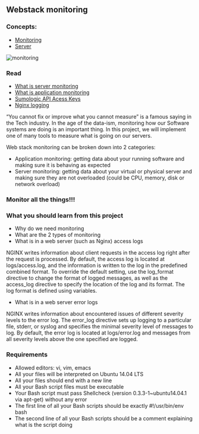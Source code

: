 ## Webstack monitoring

### Concepts:
- [Monitoring](https://intranet.hbtn.io/concepts/13)
- [Server](https://intranet.hbtn.io/concepts/67)

![monitoring](https://user-images.githubusercontent.com/6486822/31350953-fb76188e-acdd-11e7-9359-26d9a9ba6646.png)

### Read

- [What is server monitoring](https://intranet.hbtn.io/rltoken/ujTPhBAl3TvofrBE8Hlc2w)
- [What is application monitoring](https://intranet.hbtn.io/rltoken/fGzCCVr7lwNEvarE8u1HRQ)
- [Sumologic API Acess Keys](https://intranet.hbtn.io/rltoken/mdMRQFYu5rbZvhT9l3epDQ)
- [Nginx logging](https://intranet.hbtn.io/rltoken/w17_g_yJMh0x3-EThHonhA)

“You cannot fix or improve what you cannot measure” is a famous saying in the Tech industry. In the age of the data-ism, monitoring how our Software systems are doing is an important thing. In this project, we will implement one of many tools to measure what is going on our servers.

Web stack monitoring can be broken down into 2 categories:

- Application monitoring: getting data about your running software and making sure it is behaving as expected
- Server monitoring: getting data about your virtual or physical server and making sure they are not overloaded (could be CPU, memory, disk or network overload)

### Monitor all the things!!!

### What you should learn from this project

- Why do we need monitoring
- What are the 2 types of monitoring
- What is in a web server (such as Nginx) access logs

NGINX writes information about client requests in the access log right after the request is processed. By default, the access log is located at logs/access.log, and the information is written to the log in the predefined combined format. To override the default setting, use the log_format directive to change the format of logged messages, as well as the access_log directive to specify the location of the log and its format. The log format is defined using variables.

- What is in a web server error logs

NGINX writes information about encountered issues of different severity levels to the error log. The error_log directive sets up logging to a particular file, stderr, or syslog and specifies the minimal severity level of messages to log. By default, the error log is located at logs/error.log and messages from all severity levels above the one specified are logged.

### Requirements

- Allowed editors: vi, vim, emacs
- All your files will be interpreted on Ubuntu 14.04 LTS
- All your files should end with a new line
- All your Bash script files must be executable
- Your Bash script must pass Shellcheck (version 0.3.3-1~ubuntu14.04.1 via apt-get) without any error
- The first line of all your Bash scripts should be exactly #!/usr/bin/env bash
- The second line of all your Bash scripts should be a comment explaining what is the script doing
